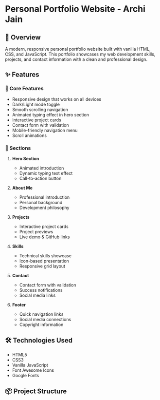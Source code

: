 # Personal Portfolio Website - Archi Jain

## 🚀 Overview
A modern, responsive personal portfolio website built with vanilla HTML, CSS, and JavaScript. This portfolio showcases my web development skills, projects, and contact information with a clean and professional design.

## ✨ Features

### 🎯 Core Features
- Responsive design that works on all devices
- Dark/Light mode toggle
- Smooth scrolling navigation
- Animated typing effect in hero section
- Interactive project cards
- Contact form with validation
- Mobile-friendly navigation menu
- Scroll animations

### 📑 Sections
1. **Hero Section**
   - Animated introduction
   - Dynamic typing text effect
   - Call-to-action button

2. **About Me**
   - Professional introduction
   - Personal background
   - Development philosophy

3. **Projects**
   - Interactive project cards
   - Project previews
   - Live demo & GitHub links

4. **Skills**
   - Technical skills showcase
   - Icon-based presentation
   - Responsive grid layout

5. **Contact**
   - Contact form with validation
   - Success notifications
   - Social media links

6. **Footer**
   - Quick navigation links
   - Social media connections
   - Copyright information

## 🛠️ Technologies Used
- HTML5
- CSS3
- Vanilla JavaScript
- Font Awesome Icons
- Google Fonts

## 📦 Project Structure 
